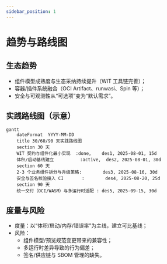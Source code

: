 ```yaml
---
sidebar_position: 1
---
```


# 趋势与路线图

## 生态趋势

- 组件模型成熟度与生态采纳持续提升（WIT 工具链完善）；
- 容器/插件系统融合（OCI Artifact、runwasi、Spin 等）；
- 安全与可观测性从“可选项”变为“默认需求”。

## 实践路线图（示意）

```mermaid
gantt
	dateFormat  YYYY-MM-DD
	title 30/60/90 天实践路线图
	section 30 天
	WIT 契约与组件化最小实现  :done,    des1, 2025-08-01, 15d
	体积/启动基线建立          :active,  des2, 2025-08-01, 30d
	section 60 天
	2-3 个业务组件拆分与升级策略:        des3, 2025-08-16, 30d
	安全与签名校验接入 CI       :        des4, 2025-08-20, 25d
	section 90 天
	统一交付（OCI/WASM）与多运行时适配 : des5, 2025-09-15, 30d
```

## 度量与风险

- 度量：以“体积/启动/内存/错误率”为主线，建立可比基线；
- 风险：
	- 组件模型/预览规范变更带来的兼容性；
	- 多运行时差异导致的行为偏差；
	- 签名/供应链与 SBOM 管理的缺失。
